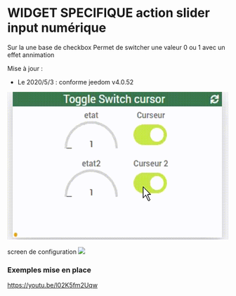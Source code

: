 # WIDGET SPECIFIQUE action slider input numérique

Sur la une base de checkbox
Permet de switcher une valeur 0 ou 1
avec un effet annimation

Mise à jour :
- Le 2020/5/3 : conforme jeedom v4.0.52

<img src="doc/action_input_chec.gif"/>

screen de configuration
<img src="doc/curseur input checkbox.png"/>

### Exemples mise en place

https://youtu.be/l02K5fm2Uqw
